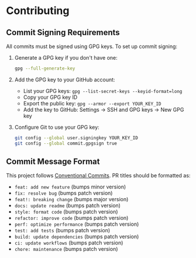 # Contributing

## Commit Signing Requirements

All commits must be signed using GPG keys. To set up commit signing:

1. Generate a GPG key if you don't have one:
   ```bash
   gpg --full-generate-key
   ```

2. Add the GPG key to your GitHub account:
   - List your GPG keys: `gpg --list-secret-keys --keyid-format=long`
   - Copy your GPG key ID
   - Export the public key: `gpg --armor --export YOUR_KEY_ID`
   - Add the key to GitHub: Settings → SSH and GPG keys → New GPG key

3. Configure Git to use your GPG key:
   ```bash
   git config --global user.signingkey YOUR_KEY_ID
   git config --global commit.gpgsign true
   ```

## Commit Message Format

This project follows [Conventional Commits](https://www.conventionalcommits.org/). PR titles should be formatted as:

- `feat: add new feature` (bumps minor version)
- `fix: resolve bug` (bumps patch version)
- `feat!: breaking change` (bumps major version)
- `docs: update readme` (bumps patch version)
- `style: format code` (bumps patch version)
- `refactor: improve code` (bumps patch version)
- `perf: optimize performance` (bumps patch version)
- `test: add tests` (bumps patch version)
- `build: update dependencies` (bumps patch version)
- `ci: update workflows` (bumps patch version)
- `chore: maintenance` (bumps patch version)
